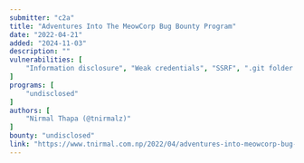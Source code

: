 ```yaml
---
submitter: "c2a"
title: "Adventures Into The MeowCorp Bug Bounty Program"
date: "2022-04-21"
added: "2024-11-03"
description: ""
vulnerabilities: [
    "Information disclosure", "Weak credentials", "SSRF", ".git folder disclosure", "RCE"
]
programs: [
    "undisclosed"
]
authors: [
    "Nirmal Thapa (@tnirmalz)"
]
bounty: "undisclosed"
link: "https://www.tnirmal.com.np/2022/04/adventures-into-meowcorp-bug-bounty.html"
---
```




